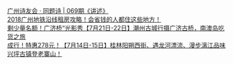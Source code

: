   
[广州诗友会 · 同题诗 | 069期《讲述》](http://www.dianyue.me/archives/663/76lpwrv4gwcwbkef/)  
[2018广州地铁沿线租房攻略！会省钱的人都住这些地方！](http://www.dianyue.me/archives/499/i45uaanfiu4hj0xl/)  
[剩少量名额！广济桥“光影秀【7月21日-22日】潮州古城行摄广济古桥，南澳岛吃货之旅](http://www.dianyue.me/archives/466/wsw3wprm58isnfz3/)  
[成行！特惠278元！【7月14日-15日】桂林阳朔西街、遇龙河漂流、漫步漓江品味兴坪古镇登老寨山！](http://www.dianyue.me/archives/195/t3ik3ykvxgvzjh22/)